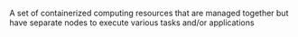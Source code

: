 A set of containerized computing resources that are managed together but have separate nodes to execute various tasks and/or applications